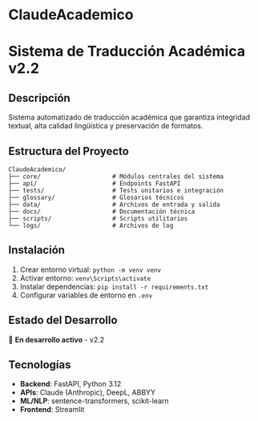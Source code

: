 # ClaudeAcademico
# Sistema de Traducción Académica v2.2

## Descripción
Sistema automatizado de traducción académica que garantiza integridad textual, alta calidad lingüística y preservación de formatos.

## Estructura del Proyecto

```
ClaudeAcademico/
├── core/                    # Módulos centrales del sistema
├── api/                     # Endpoints FastAPI
├── tests/                   # Tests unitarios e integración
├── glossary/                # Glosarios técnicos
├── data/                    # Archivos de entrada y salida
├── docs/                    # Documentación técnica
├── scripts/                 # Scripts utilitarios
└── logs/                    # Archivos de log
```

## Instalación

1. Crear entorno virtual: `python -m venv venv`
2. Activar entorno: `venv\Scripts\activate`
3. Instalar dependencias: `pip install -r requirements.txt`
4. Configurar variables de entorno en `.env`

## Estado del Desarrollo

🚧 **En desarrollo activo** - v2.2

## Tecnologías

- **Backend**: FastAPI, Python 3.12
- **APIs**: Claude (Anthropic), DeepL, ABBYY
- **ML/NLP**: sentence-transformers, scikit-learn
- **Frontend**: Streamlit
```
